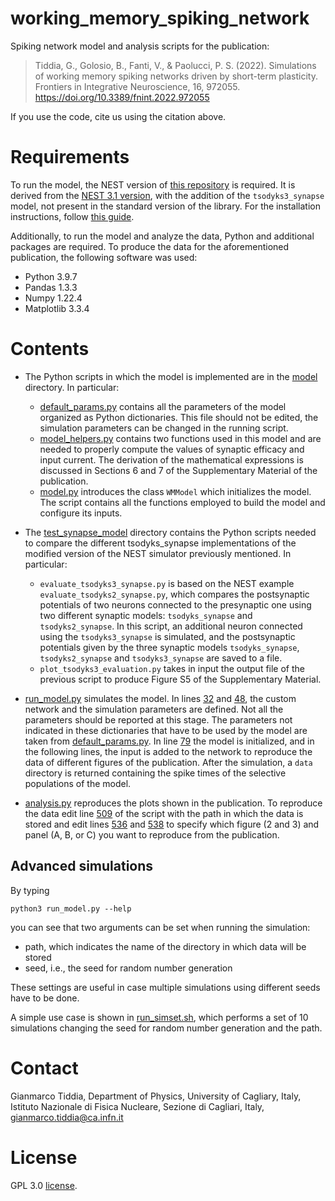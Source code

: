 # working_memory_spiking_network

Spiking network model and analysis scripts for the publication:

> Tiddia, G., Golosio, B., Fanti, V., & Paolucci, P. S. (2022). Simulations of working memory spiking networks driven by short-term plasticity. Frontiers in Integrative Neuroscience, 16, 972055. https://doi.org/10.3389/fnint.2022.972055

If you use the code, cite us using the citation above.

# Requirements
To run the model, the NEST version of [this repository](https://github.com/gmtiddia/nest-simulator-3.1) is required. It is derived from the [NEST 3.1 version](https://github.com/nest/nest-simulator/tree/3.1-develop), with the addition of the ``tsodyks3_synapse`` model, not present in the standard version of the library. For the installation instructions, follow [this guide](https://nest-simulator.readthedocs.io/en/v3.1/installation/linux_install.html).

Additionally, to run the model and analyze the data, Python and additional packages are required. To produce the data for the aforementioned publication, the following software was used:
- Python 3.9.7
- Pandas 1.3.3
- Numpy 1.22.4
- Matplotlib 3.3.4


# Contents
- The Python scripts in which the model is implemented are in the [model](model/) directory. In particular:
    - [default_params.py](model/default_params.py) contains all the parameters of the model organized as Python dictionaries. This file should not be edited, the simulation parameters can be changed in the running script.
    - [model_helpers.py](model/model_helpers.py) contains two functions used in this model and are needed to properly compute the values of synaptic efficacy and input current. The derivation of the mathematical expressions is discussed in Sections 6 and 7 of the Supplementary Material of the publication.
    - [model.py](model/model.py) introduces the class ``WMModel`` which initializes the model. The script contains all the functions employed to build the model and configure its inputs.

- The [test_synapse_model](test_synapse_model/) directory contains the Python scripts needed to compare the different tsodyks_synapse implementations of the modified version of the NEST simulator previously mentioned. In particular:
    - ```evaluate_tsodyks3_synapse.py``` is based on the NEST example ```evaluate_tsodyks2_synapse.py```, which compares the postsynaptic potentials of two neurons connected to the presynaptic one using two different synaptic models: ```tsodyks_synapse``` and ```tsodyks2_synapse```. In this script, an additional neuron connected using the ```tsodyks3_synapse``` is simulated, and the postsynaptic potentials given by the three synaptic models ```tsodyks_synapse```, ```tsodyks2_synapse``` and ```tsodyks3_synapse``` are saved to a file.
    - ```plot_tsodyks3_evaluation.py``` takes in input the output file of the previous script to produce Figure S5 of the Supplementary Material.

- [run_model.py](run_model.py) simulates the model. In lines [32](run_model.py#L32) and [48](run_model.py#L48), the custom network and the simulation parameters are defined. Not all the parameters should be reported at this stage. The parameters not indicated in these dictionaries that have to be used by the model are taken from [default_params.py](model/default_params.py). In line [79](run_model.py#79) the model is initialized, and in the following lines, the input is added to the network to reproduce the data of different figures of the publication. After the simulation, a ``data`` directory is returned containing the spike times of the selective populations of the model.

- [analysis.py](analysis.py) reproduces the plots shown in the publication. To reproduce the data edit line [509](analysis.py#L509) of the script with the path in which the data is stored and edit lines [536](analysis.py#L536) and [538](analysis.py#L538) to specify which figure (2 and 3) and panel (A, B, or C) you want to reproduce from the publication.

## Advanced simulations

By typing
```
python3 run_model.py --help
```

you can see that two arguments can be set when running the simulation:
- path, which indicates the name of the directory in which data will be stored
- seed, i.e., the seed for random number generation

These settings are useful in case multiple simulations using different seeds have to be done.

A simple use case is shown in [run_simset.sh](run_simset.sh), which performs a set of 10 simulations changing the seed for random number generation and the path.


# Contact
Gianmarco Tiddia, Department of Physics, University of Cagliary, Italy, Istituto Nazionale di Fisica Nucleare, Sezione di Cagliari, Italy, gianmarco.tiddia@ca.infn.it

# License
GPL 3.0 [license](LICENSE).


